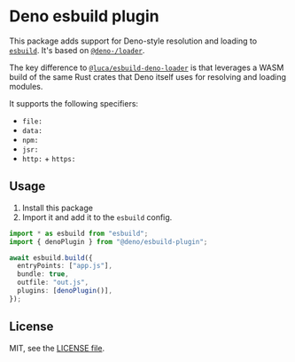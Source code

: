 # Deno esbuild plugin

This package adds support for Deno-style resolution and loading to
[`esbuild`](https://esbuild.github.io/). It's based on
[`@deno-/loader`](https://jsr.io/@deno/loader).

The key difference to
[`@luca/esbuild-deno-loader`](https://jsr.io/@luca/esbuild-deno-loader) is that
leverages a WASM build of the same Rust crates that Deno itself uses for
resolving and loading modules.

It supports the following specifiers:

- `file:`
- `data:`
- `npm:`
- `jsr:`
- `http:` + `https:`

## Usage

1. Install this package
2. Import it and add it to the `esbuild` config.

```ts
import * as esbuild from "esbuild";
import { denoPlugin } from "@deno/esbuild-plugin";

await esbuild.build({
  entryPoints: ["app.js"],
  bundle: true,
  outfile: "out.js",
  plugins: [denoPlugin()],
});
```

## License

MIT, see the [LICENSE file](./LICENSE).
